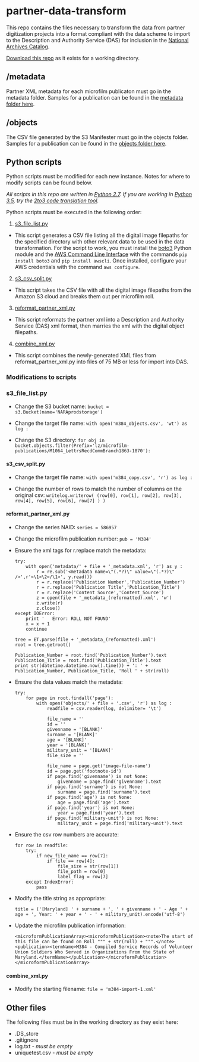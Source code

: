 # partner-data-transform
This repo contains the files necessary to transform the data from partner digitization projects into a format compliant with the data scheme to import to the Description and Authority Service (DAS) for inclusion in the [National Archives Catalog](https://catalog.archives.gov).

[Download this repo](https://github.com/usnationalarchives/partner-data-transform/archive/master.zip) as it exists for a working directory.

## /metadata
Partner XML metadata for each microfilm publicaton must go in the metadata folder. Samples for a publication can be found in the [metadata folder here](https://github.com/usnationalarchives/partner-data-transform/tree/master/metadata).

## /objects
The CSV file generated by the S3 Manifester must go in the objects folder. Samples for a publication can be found in the [objects folder here](https://github.com/usnationalarchives/partner-data-transform/tree/master/objects).

## Python scripts
Python scripts must be modified for each new instance. Notes for where to modify scripts can be found below.

*All scripts in this repo are written in [Python 2.7](https://www.python.org/download/releases/2.7/). If you are working in [Python 3.5](https://www.python.org/downloads/release/python-352/), try the [2to3 code translation tool](https://docs.python.org/3.5/library/2to3.html).*

Python scripts must be executed in the following order:

1. [s3_file_list.py](https://github.com/usnationalarchives/partner-data-transform/blob/master/s3_file_list.py)
  * This script generates a CSV file listing all the digital image filepaths for the specified directory with other relevant data to be used in the data transformation. For the script to work, you must install the [boto3](https://boto3.readthedocs.io/en/latest/) Python module and the [AWS Command Line Interface](https://aws.amazon.com/cli/) with the commands `pip install boto3` and `pip install awscli`. Once installed, configure your AWS credentials with the command `aws configure`.
2. [s3_csv_split.py](https://github.com/usnationalarchives/partner-data-transform/blob/master/s3_csv_split.py)
  * This script takes the CSV file with all the digital image filepaths from the Amazon S3 cloud and breaks them out per microfilm roll.
3. [reformat_partner_xml.py](https://github.com/usnationalarchives/partner-data-transform/blob/master/reformat_partner_xml.py)
  * This script reformats the partner xml into a Description and Authority Service (DAS) xml format, then marries the xml with the digital object filepaths.
4. [combine_xml.py](https://github.com/usnationalarchives/partner-data-transform/blob/master/combine_xml.py)
  * This script combines the newly-generated XML files from reformat_partner_xml.py into files of 75 MB or less for import into DAS.
  
### Modifications to scripts

### s3_file_list.py
* Change the S3 bucket name:
	`bucket = s3.Bucket(name='NARAprodstorage')`

* Change the target file name:
	`with open('m384_objects.csv', 'wt') as log :`

* Change the S3 directory:
	`for obj in bucket.objects.filter(Prefix='lz/microfilm-publications/M1064_LettrsRecdCommBranch1863-1870'):`

#### s3_csv_split.py
* Change the target file name:
	`with open('m384_copy.csv', 'r') as log :`

* Change the number of rows to match the number of columns on the original csv:
	`writelog.writerow( (row[0], row[1], row[2], row[3], row[4], row[5], row[6], row[7] ) )`
	
#### reformat_partner_xml.py
* Change the series NAID:
	`series = 586957`

* Change the microfilm publication number:
	`pub = 'M384'`

* Ensure the xml tags for r.replace match the metadata:
	```
	try:
		with open('metadata/' + file + '_metadata.xml', 'r') as y :
			r = re.sub('<metadata name=\"(.*?)\" value=\"(.*?)\" />',r'<\1>\2</\1>', y.read())
			r = r.replace('Publication Number','Publication_Number')
			r = r.replace('Publication Title','Publication_Title')
			r = r.replace('Content Source','Content_Source')
			z = open(file + '_metadata_(reformatted).xml', 'w')
			z.write(r)
			z.close()
	except IOError:
		print '   Error: ROLL NOT FOUND'
		x = x + 1
		continue

	tree = ET.parse(file + '_metadata_(reformatted).xml')
	root = tree.getroot()

	Publication_Number = root.find('Publication_Number').text
	Publication_Title = root.find('Publication_Title').text
	print str(datetime.datetime.now().time()) + ': ' + Publication_Number, Publication_Title, 'Roll ' + str(roll)
	```

* Ensure the data values match the metadata:
	```
	try:
		for page in root.findall('page'):
			with open('objects/' + file + '.csv', 'r') as log :
				readfile = csv.reader(log, delimiter= '\t')

				file_name = ''
				id = ''
				givenname = '[BLANK]'
				surname = '[BLANK]'
				age = '[BLANK]'
				year = '[BLANK]'
				military_unit = '[BLANK]'
				file_size = ''

				file_name = page.get('image-file-name')
				id = page.get('footnote-id')
				if page.find('givenname') is not None:
					givenname = page.find('givenname').text
				if page.find('surname') is not None:
					surname = page.find('surname').text
				if page.find('age') is not None:
					age = page.find('age').text
				if page.find('year') is not None:
					year = page.find('year').text
				if page.find('military-unit') is not None:
					military_unit = page.find('military-unit').text
	```

* Ensure the csv row numbers are accurate:
	```
	for row in readfile:
		try:
			if new_file_name == row[7]:
				if file == row[4]:
					file_size = str(row[1])
					file_path = row[0]
					label_flag = row[7]
		except IndexError:
			pass
	```

* Modify the title string as appropriate:
	```
	title = ('[Maryland] ' + surname + ', ' + givenname + ' - Age ' + age + ', Year: ' + year + ' - ' + military_unit).encode('utf-8')
	```
	
* Update the microfilm publication information:
	```
	<microformPublicationArray><microformPublication><note>The start of this file can be found on Roll """ + str(roll) + """.</note><publication><termName>M384 - Compiled Service Records of Volunteer Union Soldiers Who Served in Organizations From the State of Maryland.</termName></publication></microformPublication></microformPublicationArray>
	```
	
#### combine_xml.py
* Modify the starting filename:
	`file = 'm384-import-1.xml'`

## Other files
The following files must be in the working directory as they exist here:
* .DS_store
* .gitignore
* log.txt - *must be empty*
* uniquetest.csv - *must be empty*
